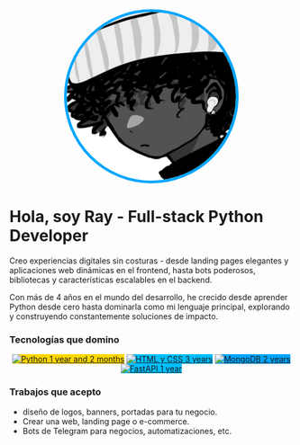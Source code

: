 <div align="center">
    <img src="./public/rblez.jpg" alt="Ray" height="300" style="border-radius: 50%; border: 5px solid #00A6FF">
</div>


# **Hola, soy Ray** - Full-stack Python Developer

Creo experiencias digitales sin costuras - desde landing pages elegantes y aplicaciones web dinámicas en el frontend, hasta bots poderosos, bibliotecas y características escalables en el backend.

Con más de 4 años en el mundo del desarrollo, he crecido desde aprender Python desde cero hasta dominarla como mi lenguaje principal, explorando y construyendo constantemente soluciones de impacto.


### **Tecnologías que domino**

<div align="center">
    <a href="https://www.python.org/"><img src="https://img.shields.io/badge/Python-1%20año%20y%202%20meses-FFD700?style=for-the-badge&logo=python&logoColor=white" alt="Python 1 year and 2 months" style="background-color: #FFD700;" /></a>
    <a href="https://www.w3.org/html/"><img src="https://img.shields.io/badge/HTML%2FCSS-3%20años-00BFFF?style=for-the-badge&logo=html5&logoColor=white" alt="HTML y CSS 3 years" style="background-color: #00BFFF;" /></a>
    <a href="https://www.mongodb.com/"><img src="https://img.shields.io/badge/MongoDB-2%20años-00A6FF?style=for-the-badge&logo=mongodb&logoColor=white" alt="MongoDB 2 years" style="background-color: #00A6FF;" /></a>
    <a href="https://fastapi.tiangolo.com/"><img src="https://img.shields.io/badge/FastAPI-1%20año-00BFFF?style=for-the-badge&logo=fastapi&logoColor=white" alt="FastAPI 1 year" style="background-color: #00BFFF;" /></a>
</div>

### **Trabajos que acepto**

- diseño de logos, banners, portadas para tu negocio.
- Crear una web, landing page o e-commerce.
- Bots de Telegram para negocios, automatizaciones, etc.